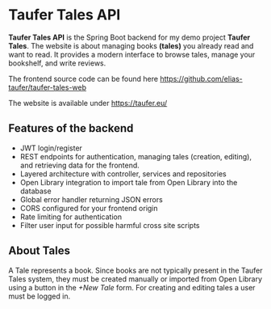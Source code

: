 # Taufer Tales API

**Taufer Tales API** is the Spring Boot backend for my demo project **Taufer Tales**.
The website is about managing books **(tales)** you already read and want to read.
It provides a modern interface to browse tales, manage your bookshelf, and write reviews.

The frontend source code can be found here https://github.com/elias-taufer/taufer-tales-web

The website is available under https://taufer.eu/

##  Features of the backend

- JWT login/register 
- REST endpoints for authentication, managing tales (creation, editing), and retrieving data for the frontend.
- Layered architecture with controller, services and repositories 
- Open Library integration to import tale from Open Library into the database
- Global error handler returning JSON errors
- CORS configured for your frontend origin
- Rate limiting for authentication
- Filter user input for possible harmful cross site scripts 

##  About Tales
A Tale represents a book.
Since books are not typically present in the Taufer Tales system, they must be created manually or imported from Open Library using a button in the *+New Tale* form.
For creating and editing tales a user must be logged in.

